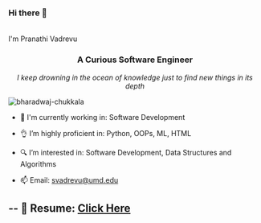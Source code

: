 ### Hi there 👋
<br>
  I'm Pranathi Vadrevu <br>
 

  
</h1>
<h3 align="center"> A Curious Software Engineer </h3>

<p align="center">
<i>I keep drowning in the ocean of knowledge just to find new things in its depth</i> 
</p>

<p align="left"> <img src="https://komarev.com/ghpvc/?username=bharadwaj-chukkala&label=Profile%20views&color=0e75b6&style=flat" alt="bharadwaj-chukkala" /> </p>

- 🔭 I'm currently working in: Software Development 
- 👌 I’m highly proficient in: Python, OOPs, ML, HTML
- 🔍 I’m interested in:  Software Development, Data Structures and Algorithms
                        
- 📫 Email: svadrevu@umd.edu

--
📄 Resume: [Click Here](https://drive.google.com/file/d/1BZa8x8Q7AFVfyIhr5AytBBtfzao7W6f0/view?usp=sharing)
--


<!--
**pranathivadrevu/pranathivadrevu** is a ✨ _special_ ✨ repository because its `README.md` (this file) appears on your GitHub profile.

Here are some ideas to get you started:

- 🔭 I’m currently working on ...
- 🌱 I’m currently learning ...
- 👯 I’m looking to collaborate on ...
- 🤔 I’m looking for help with ...
- 💬 Ask me about ...
- 📫 How to reach me: ...
- 😄 Pronouns: ...
- ⚡ Fun fact: ...
-->
